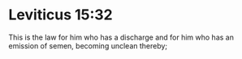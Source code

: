 # Leviticus 15:32

This is the law for him who has a discharge and for him who has an emission of semen, becoming unclean thereby;
